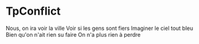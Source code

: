 # TpConflict
Nous, on ira voir la ville
Voir si les gens sont fiers
Imaginer le ciel tout bleu
Bien qu'on n'ait rien su faire
On n'a plus rien à perdre
